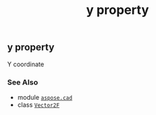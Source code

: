 ﻿---
title: y property
second_title: Aspose.CAD for Python via .NET API References
description: 
type: docs
weight: 80
url: /python-net/aspose.cad/vector2f/y/
is_root: false
---

## y property


Y coordinate

### See Also
* module [`aspose.cad`](../../)
* class [`Vector2F`](/cad/python-net/aspose.cad/vector2f)
